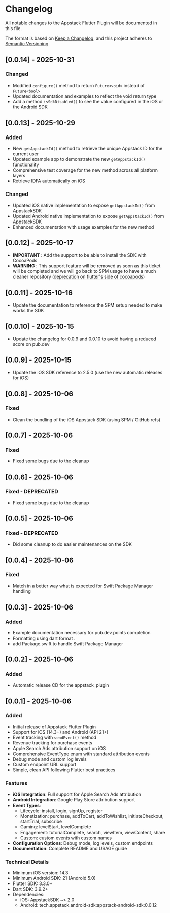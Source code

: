 # Changelog

All notable changes to the Appstack Flutter Plugin will be documented in this file.

The format is based on [Keep a Changelog](https://keepachangelog.com/en/1.0.0/),
and this project adheres to [Semantic Versioning](https://semver.org/spec/v2.0.0.html).

## [0.0.14] - 2025-10-31

### Changed
- Modified `configure()` method to return `Future<void>` instead of `Future<bool>`
- Updated documentation and examples to reflect the void return type
- Add a method `isSdkDisabled()` to see the value configured in the iOS or the Android SDK

## [0.0.13] - 2025-10-29

### Added
- New `getAppstackId()` method to retrieve the unique Appstack ID for the current user
- Updated example app to demonstrate the new `getAppstackId()` functionality
- Comprehensive test coverage for the new method across all platform layers
- Retrieve IDFA automatically on iOS

### Changed
- Updated iOS native implementation to expose `getAppstackId()` from AppstackSDK
- Updated Android native implementation to expose `getAppstackId()` from AppstackSDK
- Enhanced documentation with usage examples for the new method

## [0.0.12] - 2025-10-17
- **IMPORTANT** : Add the support to be able to install the SDK with CocoaPods
- **WARNING** : This support feature will be removed as soon as this ticket will be completed and we will go back to SPM usage to have a much cleaner repository ([deprecation on flutter's side of cocoapods](https://github.com/flutter/flutter/issues/168015))

## [0.0.11] - 2025-10-16
- Update the documentation to reference the SPM setup needed to make works the SDK

## [0.0.10] - 2025-10-15
- Update the changelog for 0.0.9 and 0.0.10 to avoid having a reduced score on pub.dev

## [0.0.9] - 2025-10-15
- Update the iOS SDK reference to 2.5.0 (use the new automatic releases for iOS)

## [0.0.8] - 2025-10-06

### Fixed
- Clean the bundling of the iOS Appstack SDK (using SPM / GitHub refs)

## [0.0.7] - 2025-10-06

### Fixed
- Fixed some bugs due to the cleanup

## [0.0.6] - 2025-10-06

### Fixed - DEPRECATED
- Fixed some bugs due to the cleanup

## [0.0.5] - 2025-10-06

### Fixed - DEPRECATED
- Did some cleanup to do easier maintenances on the SDK

## [0.0.4] - 2025-10-06

### Fixed
- Match in a better way what is expected for Swift Package Manager handling

## [0.0.3] - 2025-10-06

### Added
- Example documentation necessary for pub.dev points completion
- Formatting using dart format .
- add Package.swift to handle Swift Package Manager

## [0.0.2] - 2025-10-06

### Added
- Automatic release CD for the appstack_plugin


## [0.0.1] - 2025-10-06

### Added
- Initial release of Appstack Flutter Plugin
- Support for iOS (14.3+) and Android (API 21+)
- Event tracking with `sendEvent()` method
- Revenue tracking for purchase events
- Apple Search Ads attribution support on iOS
- Comprehensive EventType enum with standard attribution events
- Debug mode and custom log levels
- Custom endpoint URL support
- Simple, clean API following Flutter best practices

### Features
- **iOS Integration**: Full support for Apple Search Ads attribution
- **Android Integration**: Google Play Store attribution support
- **Event Types**: 
  - Lifecycle: install, login, signUp, register
  - Monetization: purchase, addToCart, addToWishlist, initiateCheckout, startTrial, subscribe
  - Gaming: levelStart, levelComplete
  - Engagement: tutorialComplete, search, viewItem, viewContent, share
  - Custom: custom events with custom names
- **Configuration Options**: Debug mode, log levels, custom endpoints
- **Documentation**: Complete README and USAGE guide

### Technical Details
- Minimum iOS version: 14.3
- Minimum Android SDK: 21 (Android 5.0)
- Flutter SDK: 3.3.0+
- Dart SDK: 3.9.2+
- Dependencies:
  - iOS: AppstackSDK ~> 2.0
  - Android: tech.appstack.android-sdk:appstack-android-sdk:0.0.12